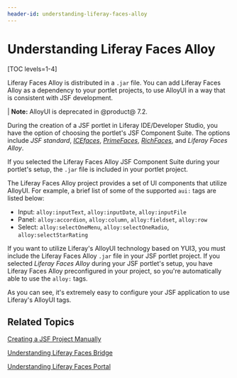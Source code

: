 ```yaml
---
header-id: understanding-liferay-faces-alloy
---
```


# Understanding Liferay Faces Alloy

[TOC levels=1-4]

Liferay Faces Alloy is distributed in a `.jar` file. You can add Liferay Faces
Alloy as a dependency to your portlet projects, to use AlloyUI in a way that is
consistent with JSF development. 

| **Note:** AlloyUI is deprecated in @product@ 7.2.

During the creation of a JSF portlet in Liferay IDE/Developer Studio, you have
the option of choosing the portlet's JSF Component Suite. The options include
*JSF standard*,
[*ICEfaces*](http://www.icesoft.org/java/projects/ICEfaces/overview.jsf),
[*PrimeFaces*](http://primefaces.org/),
[*RichFaces*](http://richfaces.jboss.org/), and *Liferay Faces Alloy*.

If you selected the Liferay Faces Alloy JSF Component Suite during your
portlet's setup, the `.jar` file is included in your portlet project. 

The Liferay Faces Alloy project provides a set of UI components that utilize
AlloyUI. For example, a brief list of some of the supported `aui:` tags are
listed below: 

- Input: `alloy:inputText`, `alloy:inputDate`, `alloy:inputFile`
- Panel: `alloy:accordion`, `alloy:column`, `alloy:fieldset`, `alloy:row`
- Select: `alloy:selectOneMenu`, `alloy:selectOneRadio`, `alloy:selectStarRating`

If you want to utilize Liferay's AlloyUI technology based on YUI3, you must
include the Liferay Faces Alloy `.jar` file in your JSF portlet project. If you
selected *Liferay Faces Alloy* during your JSF portlet's setup, you have Liferay
Faces Alloy preconfigured in your project, so you're automatically able to use
the `alloy:` tags. 

As you can see, it's extremely easy to configure your JSF application to use
Liferay's AlloyUI tags. 

## Related Topics

[Creating a JSF Project Manually](/docs/7-2/appdev/-/knowledge_base/a/creating-a-jsf-project-manually)

[Understanding Liferay Faces Bridge](/docs/7-2/reference/-/knowledge_base/r/understanding-liferay-faces-bridge)

[Understanding Liferay Faces Portal](/docs/7-2/reference/-/knowledge_base/r/understanding-liferay-faces-portal)
